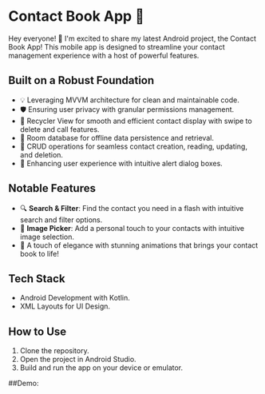 # Contact Book App 📱

Hey everyone! 👋 I'm excited to share my latest Android project, the Contact Book App! This mobile app is designed to streamline your contact management experience with a host of powerful features.

## Built on a Robust Foundation

- 💡 Leveraging MVVM architecture for clean and maintainable code.
- 🛡️ Ensuring user privacy with granular permissions management.
- 🔁 Recycler View for smooth and efficient contact display with swipe to delete and call features.
- 📂 Room database for offline data persistence and retrieval.
- 💽 CRUD operations for seamless contact creation, reading, updating, and deletion.
- 💬 Enhancing user experience with intuitive alert dialog boxes.

## Notable Features

- 🔍 **Search & Filter**: Find the contact you need in a flash with intuitive search and filter options.
- 📸 **Image Picker**: Add a personal touch to your contacts with intuitive image selection.
- 🎨 A touch of elegance with stunning animations that brings your contact book to life!

## Tech Stack

- Android Development with Kotlin.
- XML Layouts for UI Design.

## How to Use

1. Clone the repository.
2. Open the project in Android Studio.
3. Build and run the app on your device or emulator.

##Demo:

